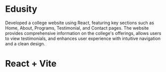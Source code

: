 # Edusity
Developed a college website using React, featuring key sections such as Home, About, Programs, Testimonial, and Contact pages. The website provides comprehensive information on the college's offerings, allows users to view testimonials, and enhances user experience with intuitive navigation and a clean design.


# React + Vite
